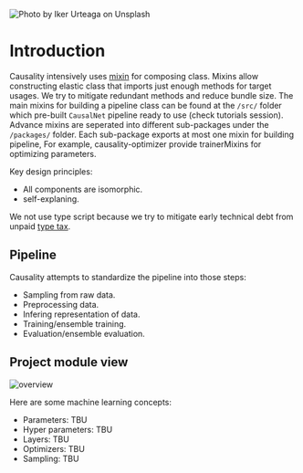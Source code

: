 ![Photo by Iker Urteaga on Unsplash](./asset/iker-urteaga-246955-unsplash.jpg)
# Introduction
Causality intensively uses [mixin](https://en.wikipedia.org/wiki/Mixin) for composing class. Mixins allow constructing elastic class that imports just enough methods for target usages. We try to mitigate redundant methods and reduce bundle size. The main mixins for building a pipeline class can be found at the `/src/` folder which pre-built `CausalNet` pipeline ready to use (check tutorials session). Advance mixins 
are seperated into different sub-packages under the `/packages/` folder. Each sub-package exports at most one mixin for building pipeline, For example, causality-optimizer provide trainerMixins for optimizing parameters.

Key design principles:
- All components are isomorphic.
- self-explaning. 

We not use type script because we try to mitigate early technical debt from unpaid [type tax](https://medium.com/javascript-scene/the-typescript-tax-132ff4cb175b). 



## Pipeline
Causality attempts to standardize the pipeline into those steps:
- Sampling from raw data.
- Preprocessing data.
- Infering representation of data.
- Training/ensemble training.
- Evaluation/ensemble evaluation.
## Project module view
![overview](./asset/block_diagram.png)

Here are some machine learning concepts:
- Parameters: TBU
- Hyper parameters: TBU
- Layers: TBU
- Optimizers: TBU
- Sampling: TBU
